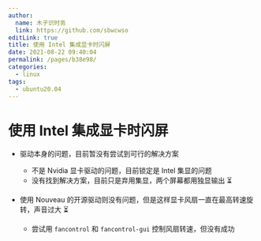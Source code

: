 ```yaml
---
author: 
  name: 木子识时务
  link: https://github.com/sbwcwso
editLink: true
title: 使用 Intel 集成显卡时闪屏
date: 2021-08-22 09:40:04
permalink: /pages/b38e98/
categories: 
  - linux
tags: 
  - ubuntu20.04
---
```


# 使用 Intel 集成显卡时闪屏

* 驱动本身的问题，目前暂没有尝试到可行的解决方案
  * 不是 Nvidia 显卡驱动的问题，目前锁定是 Intel 集显的问题
  * 没有找到解决方案，目前只是弃用集显，两个屏幕都用独显输出 ⏳

* 使用 Nouveau 的开源驱动则没有问题，但是这样显卡风扇一直在最高转速旋转，声音过大  ⏳
  * 尝试用 `fancontrol` 和 `fancontrol-gui` 控制风扇转速，但没有成功
